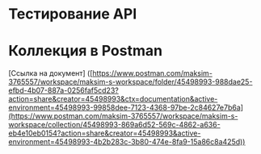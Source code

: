 # Тестирование API

# Коллекция в Postman
 [Ссылка на документ] ([https://www.postman.com/maksim-3765557/workspace/maksim-s-workspace/folder/45498993-988dae25-efbd-4b07-887a-0256faf5cd23?action=share&creator=45498993&ctx=documentation&active-environment=45498993-99858dee-7123-4368-97be-2c84627e7b6a](https://www.postman.com/maksim-3765557/workspace/maksim-s-workspace/collection/45498993-869a6d52-569c-4862-a636-eb4e10eb0154?action=share&creator=45498993&active-environment=45498993-4b2b283c-3b80-474e-8fa9-15a86c8a425d))
